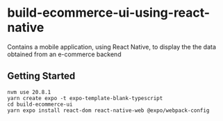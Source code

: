 # build-ecommerce-ui-using-react-native
Contains a mobile application, using React Native, to display the the data obtained from an e-commerce backend

## Getting Started
```
nvm use 20.8.1
yarn create expo -t expo-template-blank-typescript
cd build-ecommerce-ui
yarn expo install react-dom react-native-web @expo/webpack-config
```
